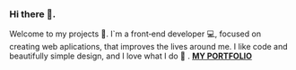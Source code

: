 ### Hi there 👋. 
Welcome to my projects 🙂. I`m a front‑end developer 💻, focused on creating web aplications, that improves the lives around me. I like code and beautifully simple design, and I love what I do 🥰 . 
**[MY PORTFOLIO](http://grenvalz.kl.com.ua/)**

